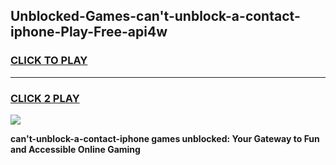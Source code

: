 
## Unblocked-Games-can't-unblock-a-contact-iphone-Play-Free-api4w
<h3>
<a href="https://premium76.site?title=can't-unblock-a-contact-iphone&ref=23A">CLICK TO PLAY</a></h3>
<hr>

<h3>
<a href="https://premium76.site?title=can't-unblock-a-contact-iphone&ref=23A">CLICK 2 PLAY</a>
  
</h3>

<a href="https://premium76.site?title=can't-unblock-a-contact-iphone&ref=23A"><img src="https://clearcache.store/games.png"></a>


**can't-unblock-a-contact-iphone games unblocked: Your Gateway to Fun and Accessible Online Gaming**

